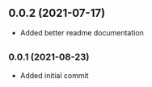 ## 0.0.2 (2021-07-17)

* Added better readme documentation

## <small>0.0.1 (2021-08-23)</small>

* Added initial commit
